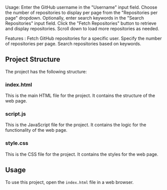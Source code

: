 Usage:
    Enter the GitHub username in the "Username" input field.
    Choose the number of repositories to display per page from the "Repositories per page" dropdown.
    Optionally, enter search keywords in the "Search Repositories" input field.
    Click the "Fetch Repositories" button to retrieve and display repositories.
    Scroll down to load more repositories as needed.


Features :
Fetch GitHub repositories for a specific user.
Specify the number of repositories per page.
Search repositories based on keywords.

## Project Structure

The project has the following structure:

### index.html

This is the main HTML file for the project. It contains the structure of the web page.

### script.js

This is the JavaScript file for the project. It contains the logic for the functionality of the web page.

### style.css

This is the CSS file for the project. It contains the styles for the web page.

## Usage

To use this project, open the `index.html` file in a web browser.
